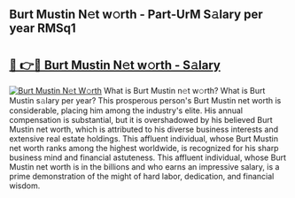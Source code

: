 ## Burt Mustin N𝚎t w𝚘rth - Part-UrM S𝚊lary per year RMSq1

# <h2><a href="http://gc2mp5o.nevu.top/?p=Burt+Mustin">🔗 👉🔴 Burt Mustin N𝚎t w𝚘rth - S𝚊lary</a></h2>

[![Burt Mustin N𝚎t W𝚘rth](https://i.imgur.com/Oavwk0R.jpeg)](http://gc2mp5o.nevu.top/?p=Burt+Mustin)
What is Burt Mustin n𝚎t w𝚘rth? What is Burt Mustin s𝚊lary per year?
This prosperous person's Burt Mustin net worth is considerable, placing him among the industry's elite. His annual compensation is substantial, but it is overshadowed by his believed Burt Mustin net worth, which is attributed to his diverse business interests and extensive real estate holdings. This affluent individual, whose Burt Mustin net worth ranks among the highest worldwide, is recognized for his sharp business mind and financial astuteness. This affluent individual, whose Burt Mustin net worth is in the billions and who earns an impressive salary, is a prime demonstration of the might of hard labor, dedication, and financial wisdom.
